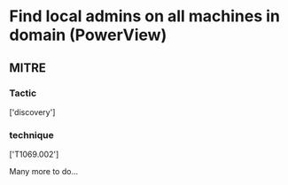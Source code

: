 # Find local admins on all machines in domain (PowerView)

## MITRE

### Tactic
['discovery']

### technique
['T1069.002']

Many more to do...
